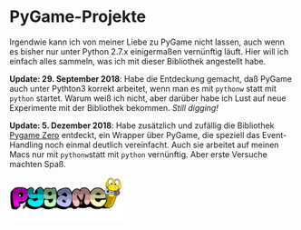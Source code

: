 # PyGame-Projekte

Irgendwie kann ich von meiner Liebe zu PyGame nicht lassen, auch wenn es bisher nur unter Python 2.7.x einigermaßen vernünftig läuft. Hier will ich einfach alles sammeln, was ich mit dieser Bibliothek angestellt habe.

**Update: 29. September 2018**: Habe die Entdeckung gemacht, daß PyGame auch unter Pythton3 korrekt arbeitet, wenn man es mit `pythonw` statt mit `python` startet. Warum weiß ich nicht, aber darüber habe ich Lust auf neue Experimente mit der Bibliothek bekommen. *Still digging!*

**Update: 5. Dezember 2018**: Habe zusätzlich und zufällig die Bibliothek [Pygame Zero](https://pygame-zero.readthedocs.io/en/stable/introduction.html) entdeckt, ein Wrapper über PyGame, die speziell das Event-Handling noch einmal deutlich vereinfacht. Auch sie arbeitet auf meinen Macs nur mit `pythonw`statt mit `python` vernünftig. Aber erste Versuche machten Spaß.

![PyGame bunt](pygamebunt.png)
